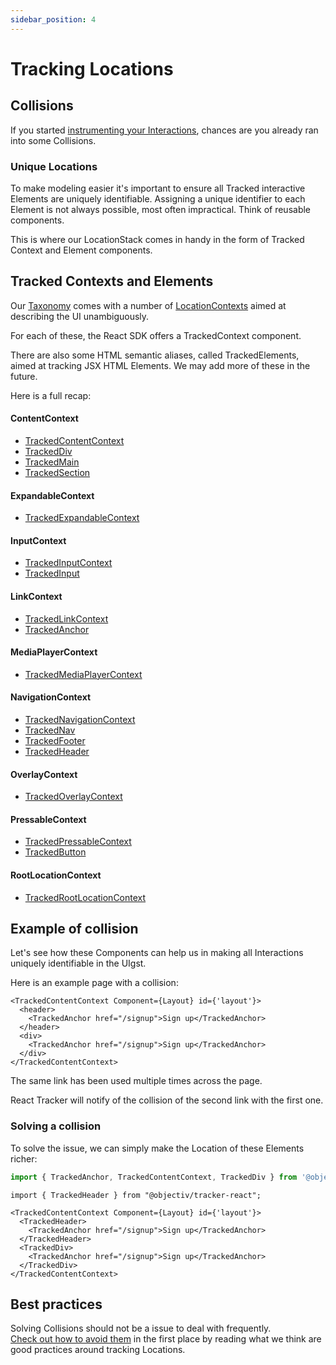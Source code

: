 ```yaml
---
sidebar_position: 4
---
```


# Tracking Locations

## Collisions
If you started [instrumenting your Interactions](/tracking/react/how-to-guides/tracking-interactions.md), chances are you already ran into some Collisions.

### Unique Locations

To make modeling easier it's important to ensure all Tracked interactive Elements are uniquely identifiable. Assigning a unique identifier to each Element is not always possible, most often impractical. Think of reusable components. 

This is where our LocationStack comes in handy in the form of Tracked Context and Element components.

## Tracked Contexts and Elements

Our [Taxonomy](/taxonomy) comes with a number of [LocationContexts](/taxonomy/reference/location-contexts/overview.md) aimed at describing the UI unambiguously.

For each of these, the React SDK offers a TrackedContext component.     

There are also some HTML semantic aliases, called TrackedElements, aimed at tracking JSX HTML Elements. We may add more of these in the future.

Here is a full recap:

#### ContentContext
- [TrackedContentContext](/tracking/react/api-reference/trackedContexts/TrackedContentContext.md)
- [TrackedDiv](/tracking/react/api-reference/trackedElements/TrackedDiv.md)
- [TrackedMain](/tracking/react/api-reference/trackedElements/TrackedMain.md)
- [TrackedSection](/tracking/react/api-reference/trackedElements/TrackedSection.md)

#### ExpandableContext
- [TrackedExpandableContext](/tracking/react/api-reference/trackedContexts/TrackedExpandableContext.md)

#### InputContext
- [TrackedInputContext](/tracking/react/api-reference/trackedContexts/TrackedInputContext.md)
- [TrackedInput](/tracking/react/api-reference/trackedElements/TrackedInput.md)

#### LinkContext
- [TrackedLinkContext](/tracking/react/api-reference/trackedContexts/TrackedLinkContext.md)
- [TrackedAnchor](/tracking/react/api-reference/trackedElements/TrackedAnchor.md)

#### MediaPlayerContext
- [TrackedMediaPlayerContext](/tracking/react/api-reference/trackedContexts/TrackedMediaPlayerContext.md)

#### NavigationContext
- [TrackedNavigationContext](/tracking/react/api-reference/trackedContexts/TrackedNavigationContext.md)
- [TrackedNav](/tracking/react/api-reference/trackedElements/TrackedNav.md)
- [TrackedFooter](/tracking/react/api-reference/trackedElements/TrackedFooter.md)
- [TrackedHeader](/tracking/react/api-reference/trackedElements/TrackedHeader.md)

#### OverlayContext
- [TrackedOverlayContext](/tracking/react/api-reference/trackedContexts/TrackedOverlayContext.md)

#### PressableContext
- [TrackedPressableContext](/tracking/react/api-reference/trackedContexts/TrackedPressableContext.md)
- [TrackedButton](/tracking/react/api-reference/trackedElements/TrackedButton.md)

#### RootLocationContext
- [TrackedRootLocationContext](/tracking/react/api-reference/trackedContexts/TrackedRootLocationContext.md)


## Example of collision
Let's see how these Components can help us in making all Interactions uniquely identifiable in the UIgst.

Here is an example page with a collision:
```tsx
<TrackedContentContext Component={Layout} id={'layout'}>
  <header>
    <TrackedAnchor href="/signup">Sign up</TrackedAnchor>
  </header>
  <div>
    <TrackedAnchor href="/signup">Sign up</TrackedAnchor>
  </div>
</TrackedContentContext>
```

The same link has been used multiple times across the page.  

React Tracker will notify of the collision of the second link with the first one.

### Solving a collision
To solve the issue, we can simply make the Location of these Elements richer:

```ts
import { TrackedAnchor, TrackedContentContext, TrackedDiv } from '@objectiv/tracker-react';
```

```tsx
import { TrackedHeader } from "@objectiv/tracker-react";

<TrackedContentContext Component={Layout} id={'layout'}>
  <TrackedHeader>
    <TrackedAnchor href="/signup">Sign up</TrackedAnchor>
  </TrackedHeader>
  <TrackedDiv>
    <TrackedAnchor href="/signup">Sign up</TrackedAnchor>
  </TrackedDiv>
</TrackedContentContext>
```

## Best practices
Solving Collisions should not be a issue to deal with frequently.    
[Check out how to avoid them](/tracking/react/core-concepts/best-practices.md) in the first place by reading what we think are good practices around tracking Locations.
